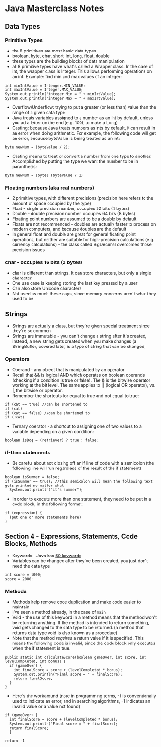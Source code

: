 # Java Masterclass Notes

## Data Types

### Primitive Types

- the 8 primitives are most basic data types
- boolean, byte, char, short, int, long, float, double
- these types are the building blocks of data manipulation
- all 8 primitive types have what's called a Wrapper class. In the case of int, the wrapper class is Integer. This allows performing operations on an int. Example: find min and max values of an integer:

```
int minIntValue = Intenger.MIN_VALUE;
int maxIntValue = Integer.MAX_VALUE;
System.out.println("integer Min = " + minIntValue);
System.out.println("integer Max = " + maxIntValue);
```

- Overflow/Underflow: trying to put a greater (or less than) value than the range of a given data type
- Java treats variables assigned to a number as an int by default, unless you ad a letter on the end (e.g. 100L to make a Long)
- Casting: because Java treats numbers as ints by default, it can result in an error when doing arithmetic. For example, the following code will get an error, because byteValue is being treated as an int:

```
byte newNum = (byteValue / 2);
```

- Casting means to treat or convert a number from one type to another. Accomplished by putting the type we want the number to be in paranthesis:

```
byte newNum = (byte) (byteValue / 2)
```

### Floating numbers (aka real numbers)

- 2 primitive types, with different precisions (precision here refers to the amount of space occupied by the type)
- Float - single precision number, occupies 32 bits (4 bytes)
- Double - double precision number, occupies 64 bits (8 bytes)
- Floating point numbers are assumed to be a double by default
- Floats are not recommended - doubles are actually faster to process on modern computers, and because doubles are the default
- In general float and double are great for general floating point operations, but neither are suitable for high-precision calculations (e.g. currency calculations) - the class called BigDecimal overcomes those precision issues

### char - occupies 16 bits (2 bytes)

- char is different than strings. It can store characters, but only a single character.
- One use case is keeping storing the last key pressed by a user
- Can also store Unicode characters
- Not used as much these days, since memory concerns aren't what they used to be

## Strings

- Strings are actually a class, but they're given special treatment since they're so common
- Strings are immutable - you can't change a string after it's created, instead, a new string gets created when you make changes (a StringBuffer, covered later, is a type of string that can be changed)

### Operators

- Operand - any object that is manipulated by an operator
- Recall that && is logical AND which operates on boolean operands (checking if a condition is true or false). The & is the bitwise operator working at the bit level. The same applies to || (logical OR operator), vs. |, the bitwise or operator.
- Remember the shortcuts for equal to true and not equal to true:

```
if (cat == true) //can be shortened to
if (cat)
if (cat == false) //can be shortened to
if (!cat)
```

- Ternary operator - a shortcut to assigning one of two values to a variable depending on a given condition:

```
boolean isDog = (retriever) ? true : false;
```

### if-then statements

- Be careful about not closing off an if line of code with a semicolon (the following line will run regardless of the result of the if statement)

```
boolean isSummer = false;
if (isSummer == true); //this semicolon will mean the following text gets printed no matter what
  System.out.println("it's summer");
```

- In order to execute more than one statement, they need to be put in a code block, in the following format:

```
if (expression) {
  (put one or more statements here)
}
```

## Section 4 - Expressions, Statements, Code Blocks, Methods

- Keywords - Java has [50 keywords](https://en.wikipedia.org/wiki/List_of_Java_keywords)
- Variables can be changed after they've been created, you just don't need the data type

```
int score = 1000;
score = 2000;
```

### Methods

- Methods help remove code duplication and make code easier to maintain
- I've seen a method already, in the case of <code>main</code>
- Void - the use of this keyword in a method means that the method won't be returning anything. If the method is intended to return something, void gets changed to the data type to be returned. (a method that returns data type void is also known as a procedure)
- Note that the method _requires_ a return value if it is specified. This means the following code is invalid, since the code block only executes when the if statement is true.

```
public static int calculateScore(boolean gameOver, int score, int levelCompleted, int bonus) {
  if (gameOver) {
    int finalScore = score + (levelCompleted * bonus);
    System.out.println("Final score = " + finalScore);
    return finalScore;
  }
}
```

- Here's the workaround (note in programming terms, -1 is conventionally used to indicate an error, and in searching algorithms, -1 indicates an invalid value or a value not found)

```
if (gameOver) {
  int finalScore = score + (levelCompleted * bonus);
  System.out.println("Final score = " + finalScore);
  return finalScore;
  }

return -1
```

